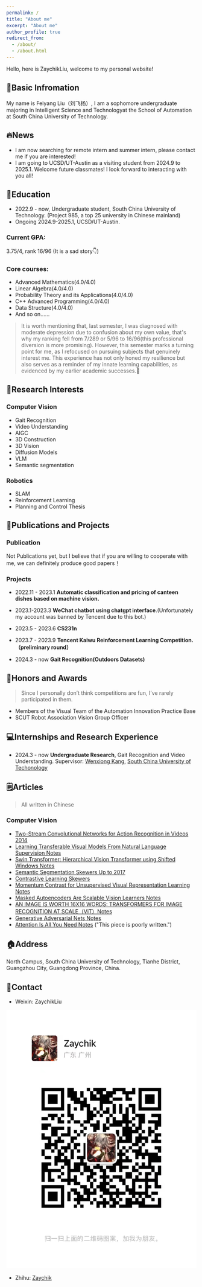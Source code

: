 ```yaml
---
permalink: /
title: "About me"
excerpt: "About me"
author_profile: true
redirect_from:
  - /about/
  - /about.html
---
```

Hello, here is ZaychikLiu, welcome to my personal website! 

## 🎉Basic Infromation

My name is Feiyang Liu（刘飞扬）, I am a sophomore undergraduate majoring in Intelligent Science and Technologyat the School of Automation at South China University of Technology.

## 🔥News

* I am now searching for remote intern and summer intern, please contact me if you are interested!
* I am going to UCSD/UT-Austin as a visiting student from 2024.9 to 2025.1. Welcome future classmates! I look forward to interacting with you all!

## 📖Education

* 2022.9 - now, Undergraduate student, South China University of Technology. (Project 985, a top 25 university in Chinese mainland)
* Ongoing 2024.9-2025.1, UCSD/UT-Austin.

### Current GPA: 

3.75/4, rank 16/96 (It is a sad story👇)

### Core courses:

* Advanced Mathematics(4.0/4.0)
* Linear Algebra(4.0/4.0)
* Probability Theory and its Applications(4.0/4.0)
* C++ Advanced Programming(4.0/4.0)
* Data Structure(4.0/4.0)
* And so on......

> It is worth mentioning that, last semester, I was diagnosed with moderate depression due to confusion about my own value, that's why my ranking fell from 7/289 or 5/96 to 16/96(this professional diversion is more promising). However, this semester marks a turning point for me, as I refocused on pursuing subjects that genuinely interest me. This experience has not only honed my resilience but also serves as a reminder of my innate learning capabilities, as evidenced by my earlier academic successes.🎉



## 🔬Research Interests

### Computer Vision

* Gait Recognition
* Video Understanding
* AIGC
* 3D Construction
* 3D Vision
* Diffusion Models
* VLM
* Semantic segmentation

### Robotics

* SLAM
* Reinforcement Learning
* Planning and Control Thesis

## 📑Publications and Projects

### Publication

Not Publications yet, but I believe that if you are willing to cooperate with me, we can definitely produce good papers！

### Projects

* 2022.11 - 2023.1 **Automatic classification and pricing of canteen dishes based on machine vision.**
* 2023.1-2023.3 **WeChat chatbot using chatgpt interface**.(Unfortunately my account was banned by Tencent due to this bot.)
* 2023.5 - 2023.6 **CS231n**

* 2023.7 - 2023.9  **Tencent Kaiwu Reinforcement Learning Competition.（preliminary round）**
* 2024.3 - now **Gait Recognition(Outdoors Datasets)**

## 🥇Honors and Awards

> Since I personally don’t think competitions are fun, I’ve rarely participated in them.

* Members of the Visual Team of the Automation Innovation Practice Base
* SCUT Robot Association Vision Group Officer

## 💻Internships and Research Experience

* 2024.3 - now **Undergraduate Research**, Gait Recognition and Video Understanding. Supervisor: [Wenxiong Kang](https://scholar.google.com/citations?user=meU7EOAAAAAJ&hl=en), [South China University of Techonology](https://www.scut.edu.cn/en/)

## 🗒️Articles

> All written in Chinese

### Computer Vision

* [Two-Stream Convolutional Networks for Action Recognition in Videos 2014](https://zhuanlan.zhihu.com/p/690574091)
* [Learning Transferable Visual Models From Natural Language Supervision Notes](https://zhuanlan.zhihu.com/p/690389102)
* [Swin Transformer: Hierarchical Vision Transformer using Shifted Windows Notes](https://zhuanlan.zhihu.com/p/689827844)
* [Semantic Segmentation Skewers Up to 2017](https://zhuanlan.zhihu.com/p/689545948)
* [Contrastive Learning Skewers](https://zhuanlan.zhihu.com/p/688908649)
* [Momentum Contrast for Unsupervised Visual Representation Learning Notes](https://zhuanlan.zhihu.com/p/688621472)
* [Masked Autoencoders Are Scalable Vision Learners Notes](https://zhuanlan.zhihu.com/p/688464941)
* [AN IMAGE IS WORTH 16X16 WORDS: TRANSFORMERS FOR IMAGE RECOGNITION AT SCALE（ViT）Notes](https://zhuanlan.zhihu.com/p/688235018)
* [Generative Adversarial Nets Notes](https://zhuanlan.zhihu.com/p/687966191)
* [Attention Is All You Need Notes](https://zhuanlan.zhihu.com/p/687710744) ("This piece is poorly written.")

## 🏠Address

North Campus, South China University of Technology, Tianhe District, Guangzhou City, Guangdong Province, China.

## 📧Contact

* Weixin: ZaychikLiu

![XRCode](../images/xrcode.png)

* Zhihu: [Zaychik](https://www.zhihu.com/people/lfy-46-11-14)

